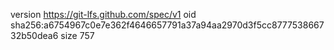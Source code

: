 version https://git-lfs.github.com/spec/v1
oid sha256:a6754967c0e7e362f4646657791a37a94aa2970d3f5cc877753866732b50dea6
size 757
